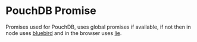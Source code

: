 PouchDB Promise
===

Promises used for PouchDB, uses global promises if available, if not then in node uses [bluebird](https://github.com/petkaantonov/bluebird) and in the browser uses [lie](https://github.com/calvinmetcalf/lie).